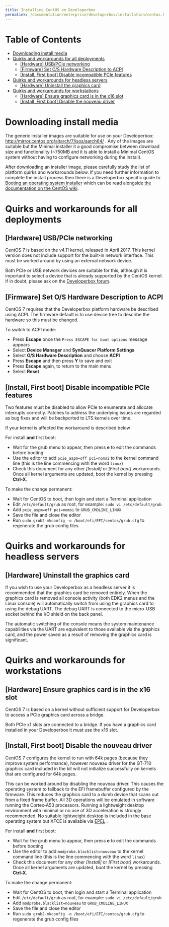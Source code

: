 ```yaml
---
title: Installing CentOS on Developerbox
permalink: /documentation/enterprise/developerbox/installation/centos.html
---
```

# Table of Contents

   * [Downloading install media](#downloading-install-media)
   * [Quirks and workarounds for all deployments](#quirks-and-workarounds-for-all-deployments)
      * [[Hardware] USB/PCIe networking](#hardware-usbpcie-networking)
      * [[Firmware] Set O/S Hardware Description to ACPI](#firmware-set-os-hardware-description-to-acpi)
      * [[Install, First boot] Disable incompatible PCIe features](#install-first-boot-disable-incompatible-pcie-features)
   * [Quirks and workarounds for headless servers](#quirks-and-workarounds-for-headless-servers)
      * [[Hardware] Uninstall the graphics card](#hardware-uninstall-the-graphics-card)
   * [Quirks and workarounds for workstations](#quirks-and-workarounds-for-workstations)
      * [[Hardware] Ensure graphics card is in the x16 slot](#hardware-ensure-graphics-card-is-in-the-x16-slot)
      * [[Install, First boot] Disable the nouveau driver](#install-first-boot-disable-the-nouveau-driver)

<!-- Created by [gh-md-toc](https://github.com/ekalinin/github-markdown-toc) -->

# Downloading install media

The generic installer images are suitable for use on your Developerbox:
http://mirror.centos.org/altarch/7/isos/aarch64/ . Any of the images are
suitable but the Minimal installer it a good compromise between download
size and functionality (~750MB and it is able to install a Minimal
CentOS system without having to configure networking during the
install).

After downloading an installer image, please carefully study the list of
platform quirks and workarounds below. If you need further information
to complete the install process then there is a Developerbox specific
guide to [Booting an operating system installer](./) which can be read
alongside [the documentation on the CentOS
wiki](https://wiki.centos.org/Documentation).

# Quirks and workarounds for all deployments

## [Hardware] USB/PCIe networking

CentOS 7 is based on the v4.11 kernel, released in April 2017.
This kernel version does not include support for the built-in
network interface. This must be worked around by using an external
network device.

Both PCIe or USB network devices are suitable for this, although it is
important to select a device that is already supported by the CentOS
kernel. If in doubt, please ask on the [Developerbox
forum](https://discuss.96boards.org/c/products/developerbox).

## [Firmware] Set O/S Hardware Description to ACPI

CentOS 7 requires that the Developerbox platform hardware be
described using ACPI. The firmware default is to use device
tree to describe the hardware so this must be changed.

To switch to ACPI mode:

 * Press **Escape** once the `Press ESCAPE for boot options` message
   appears
 * Select **Device Manager** and **SynQuacer Platform Settings**
 * Select **O/S Hardware Description** and choose **ACPI**
 * Press **Escape** and then press **Y** to save and exit
 * Press **Escape** again, to return to the main menu
 * Select **Reset**

## [Install, First boot] Disable incompatible PCIe features

Two features must be disabled to allow PCIe to enumerate and allocate
interrupts correctly. Patches to address the underlying issues are
regarded as bug fixes and will be backported to LTS kernels over time.

If your kernel is affected the workaround is described below

For install **and** first boot:

 * Wait for the grub menu to appear, then press **e** to edit the
   commands before booting
 * Use the editor to add `pcie_aspm=off pci=nomsi` to the kernel command line (this
   is the line commencing with the word `linux`)
 * Check this document for any other *[Install]* or *[First boot]*
   workarounds. Once all kernel arguments are updated, boot the kernel
   by pressing **Ctrl-X**.

To make the change permanent:

 * Wait for CentOS to boot, then login and start a Terminal application
 * Edit `/etc/default/grub` as root, for example: `sudo vi /etc/default/grub`
 * Add `pcie_aspm=off pci=nomsi` to `GRUB_CMDLINE_LINUX`
 * Save the file and close the editor
 * Run `sudo grub2-mkconfig -o /boot/efi/EFI/centos/grub.cfg` to
   regenerate the grub config files

# Quirks and workarounds for headless servers

## [Hardware] Uninstall the graphics card

If you wish to use your Developerbox as a headless server it is
recommended that the graphics card be removed entirely. When the
graphics card is removed all console activity (both EDK2 menus and the
Linux console) will automatically switch from using the graphics card to
using the debug UART. The debug UART is connected to the micro-USB
socket behind the I/O shield on the back panel.

The automatic switching of the console means the system maintenance
capabilities via the UART are equivalent to those available via
the graphics card, and the power saved as a result of removing the
graphics card is significant.

# Quirks and workarounds for workstations

## [Hardware] Ensure graphics card is in the x16 slot

CentOS 7 is based on a kernel without sufficient support for
Developerbox to access a PCIe graphics card across a bridge.

Both PCIe x1 slots are connected to a bridge. If you have a graphics
card installed in your Developerbox it must use the x16 slot.

## [Install, First boot] Disable the nouveau driver

CentOS 7 configures the kernel to run with 64k pages (because they
improve system performance), however nouveau driver for the GT-710
graphics card included in the kit will not initialize successfully
on kernels that are configured for 64k pages.

This can be worked around by disabling the nouveau driver. This causes
the operating system to fallback to the EFI framebuffer configured by
the firmware. This reduces the graphics card to a dumb device that scans
out from a fixed frame buffer. All 3D operations will be emulated in
software running the Cortex-A53 processors. Running a lightweight
desktop environment with minimal or no use of 3D acceleration
is strongly recommended. No suitable lightweight desktop is included in
the base operating system but XFCE is available via
[EPEL](https://fedoraproject.org/wiki/EPEL) .

For install **and** first boot:

 * Wait for the grub menu to appear, then press **e** to edit the
   commands before booting
 * Use the editor to add `modprobe.blacklist=nouveau` to the kernel command line (this
   is the line commencing with the word `linux`)
 * Check this document for any other *[Install]* or *[First boot]*
   workarounds. Once all kernel arguments are updated, boot the kernel
   by pressing **Ctrl-X**.

To make the change permanent:

 * Wait for CentOS to boot, then login and start a Terminal application
 * Edit `/etc/default/grub` as root, for example: `sudo vi /etc/default/grub`
 * Add `modprobe.blacklist=nouveau` to `GRUB_CMDLINE_LINUX`
 * Save the file and close the editor
 * Run `sudo grub2-mkconfig -o /boot/efi/EFI/centos/grub.cfg` to
   regenerate the grub config files

